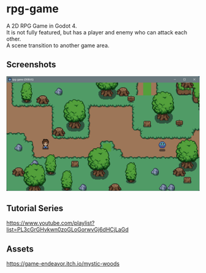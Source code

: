 # rpg-game
A 2D RPG Game in Godot 4.  
It is not fully featured, but has a player and enemy who can attack each other.  
A scene transition to another game area.

## Screenshots
![Game Screen](assets/rpg-game.png)

## Tutorial Series
https://www.youtube.com/playlist?list=PL3cGrGHvkwn0zoGLoGorwvGj6dHCjLaGd

## Assets
https://game-endeavor.itch.io/mystic-woods 